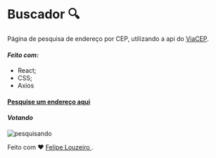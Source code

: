 # Buscador :mag:

Página de pesquisa de endereço por CEP, utilizando a api do <a href="https://viacep.com.br/">ViaCEP</a>.

#### _Feito com:_

- React;
- CSS;
- Axios

#### <a href=""> Pesquise um endereço aqui </a>

#### _Votando_

![pesquisando]()

Feito com :heart: <a href="https://www.linkedin.com/in/felipelouzeiro/"> Felipe Louzeiro </a>.
